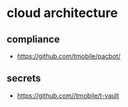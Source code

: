 # cloud architecture

## compliance

- https://github.com/tmobile/pacbot/

## secrets

- https://github.com//tmobile/t-vault
